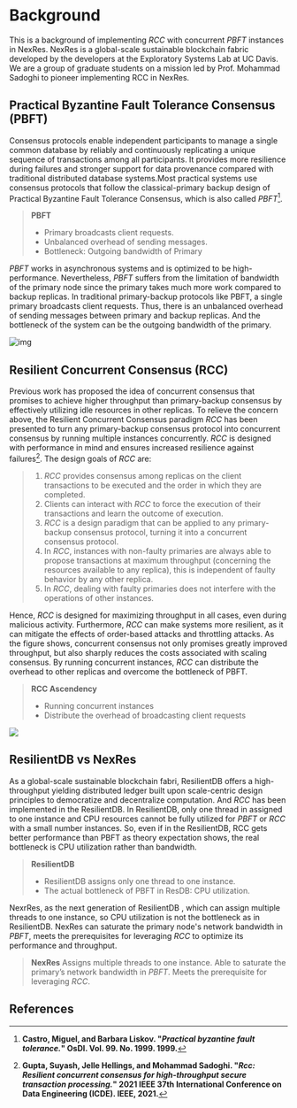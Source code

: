 # Background

This is a background of implementing *RCC* with concurrent *PBFT* instances in NexRes. NexRes is a global-scale sustainable blockchain fabric developed by the developers at the Exploratory Systems Lab at UC Davis. We are a group of graduate students on a mission led by Prof. Mohammad Sadoghi to pioneer implementing RCC in NexRes.

## Practical Byzantine Fault Tolerance Consensus (PBFT)

Consensus protocols enable independent participants to manage a single common database by reliably and continuously replicating a unique sequence of transactions among all participants. It provides more resilience during failures and stronger support for data provenance compared with traditional distributed database systems.Most practical systems use consensus protocols that follow the classical-primary backup design of Practical Byzantine Fault Tolerance Consensus, which is also called *PBFT*[^1].

> **PBFT**
> * Primary broadcasts client requests.
> * Unbalanced overhead of sending messages.
> * Bottleneck: Outgoing bandwidth of Primary

*PBFT* works in asynchronous systems and is optimized to be high-performance. Nevertheless, *PBFT* suffers from the limitation of bandwidth of the primary node since the primary takes much more work compared to backup replicas. In traditional primary-backup protocols like PBFT, a single primary broadcasts client requests. Thus, there is an unbalanced overhead of sending messages between primary and backup replicas. And the bottleneck of the system can be the outgoing bandwidth of the primary.

![img](https://lh4.googleusercontent.com/ftAjZbFNKC2doerf_zaEY4n1DiuLxo7ulk5oIcoK407BJ7FOEalK-vzY4jcL8oCW5bYLgA69ZKaNkOzUdOH7CG8r63qArADW-0wBwSaosdMMa1525kwMtNenxXcEICRYuWEdvTPGO6atWVCaRtaK9cOSXdDfbRhlrJvfB2wU7lstPIzT9IMOJaWoH-3PNVXh)


## Resilient Concurrent Consensus (RCC)

Previous work has proposed the idea of concurrent consensus that promises to achieve higher throughput than primary-backup consensus by effectively utilizing idle resources in other replicas. To relieve the concern above, the Resilient Concurrent Consensus paradigm *RCC* has been presented to turn any primary-backup consensus protocol into concurrent consensus by running multiple instances concurrently. *RCC* is designed with performance in mind and ensures increased resilience against failures[^2]. The design goals of *RCC* are:

> 1. *RCC* provides consensus among replicas on the client transactions to be executed and the order in which they are completed.
> 2. Clients can interact with *RCC* to force the execution of their transactions and learn the outcome of execution.
> 3. *RCC* is a design paradigm that can be applied to any primary-backup consensus protocol, turning it into a concurrent consensus protocol.
> 4. In *RCC*, instances with non-faulty primaries are always able to propose transactions at maximum throughput (concerning the resources available to any replica), this is independent of faulty behavior by any other replica.
> 5. In *RCC*, dealing with faulty primaries does not interfere with the operations of other instances.

Hence, *RCC* is designed for maximizing throughput in all cases, even during malicious activity. Furthermore, *RCC* can make systems more resilient, as it can mitigate the effects of order-based attacks and throttling attacks. As the figure shows, concurrent consensus not only promises greatly improved throughput, but also sharply reduces the costs associated with scaling consensus. By running concurrent instances, *RCC* can distribute the overhead to other replicas and overcome the bottleneck of PBFT.

> **RCC Ascendency**
> * Running concurrent instances
> * Distribute the overhead of broadcasting client requests

![](https://lh4.googleusercontent.com/HoDnmfx_etWbuFOOntjYYWlSsblDb-rDdqzxidyOj2zP11pEHBghDVy5_zyV13u3JkI_RdI2uV6dznuNV5IOgxCxKH9Mik4vN2IpLbPEkxjtikXTJ87rKCHg09tP9D7_ZmWFeCz7oQNHPT86kqkyC97QH-DjuNDqpxIJjUCFqENs_cWTMxyVaEglk6y1v1y1)



## ResilientDB vs NexRes

As a global-scale sustainable blockchain fabri, ResilientDB offers a high-throughput yielding distributed ledger built upon scale-centric design principles to democratize and decentralize computation. And *RCC* has been implemented in the ResilientDB. In ResilientDB, only one thread in assigned to one instance and CPU resources cannot be fully utilized for *PBFT* or *RCC* with a small number instances. So, even if in the ResilientDB, RCC gets better performance than PBFT as theory expectation shows, the real bottleneck is CPU utilization rather than bandwidth.

> **ResilientDB**
> * ResilientDB assigns only one thread to one instance.
> * The actual bottleneck of PBFT in ResDB: CPU utilization.

NexrRes, as the next generation of ResilientDB , which can assign multiple threads to one instance, so CPU utilization is not the bottleneck as in ResilientDB. NexRes can saturate the primary node's network bandwidth in *PBFT*, meets the prerequisites for leveraging *RCC* to optimize its performance and throughput.

> **NexRes**
> Assigns multiple threads to one instance.
> Able to saturate the primary’s network bandwidth in *PBFT*.
> Meets the prerequisite for leveraging *RCC*.


## References
[^1]: **Castro, Miguel, and Barbara Liskov. "*Practical byzantine fault tolerance.*" OsDI. Vol. 99. No. 1999. 1999.** 

[^2]: **Gupta, Suyash, Jelle Hellings, and Mohammad Sadoghi. "*Rcc: Resilient concurrent consensus for high-throughput secure transaction processing.*" 2021 IEEE 37th International Conference on Data Engineering (ICDE). IEEE, 2021.**

